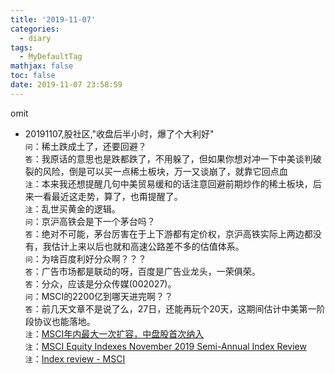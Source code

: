 ```yaml
---
title: '2019-11-07'
categories:
  - diary
tags:
  - MyDefaultTag
mathjax: false
toc: false
date: 2019-11-07 23:58:59
---
```

omit
<!--more-->

* 20191107,股社区,"收盘后半小时，爆了个大利好"  
`问`：稀土跌成土了，还要回避？  
`答`：我原话的意思也是跌都跌了，不用躲了，但如果你想对冲一下中美谈判破裂的风险，倒是可以买一点稀土板块，万一又谈崩了，就靠它回点血  
`注`：本来我还想提醒几句中美贸易缓和的话注意回避前期炒作的稀土板块，后来一看最近这走势，算了，也甭提醒了。  
`注`：乱世买黄金的逻辑。  
`问`：京沪高铁会是下一个茅台吗？  
`答`：绝对不可能，茅台厉害在于上下游都有定价权，京沪高铁实际上两边都没有，我估计上来以后也就和高速公路差不多的估值体系。  
`问`：为啥百度利好分众啊？？？  
`答`：广告市场都是联动的呀，百度是广告业龙头，一荣俱荣。  
`答`：分众，应该是分众传媒(002027)。  
`问`：MSCI的2200亿到哪天进完啊？？  
`答`：前几天文章不是说了么，27日，还能再玩个20天，这期间估计中美第一阶段协议也能落地。  
`注`：[MSCI年内最大一次扩容，中盘股首次纳入](https://mp.weixin.qq.com/s/LxctaNj_x5Rp7qZrjC1czg)  
`注`：[MSCI Equity Indexes November 2019 Semi-Annual Index Review](https://app2.msci.com/eqb/pressreleases/archive/MSCI_Nov19_QIRPR.pdf)  
`注`：[Index review - MSCI](https://www.msci.com/index-review)  
